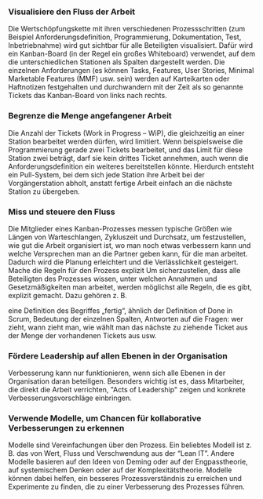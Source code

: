 ### Visualisiere den Fluss der Arbeit
Die Wertschöpfungskette mit ihren verschiedenen Prozessschritten (zum Beispiel Anforderungsdefinition, Programmierung, Dokumentation, Test, Inbetriebnahme) wird gut sichtbar für alle Beteiligten visualisiert. Dafür wird ein Kanban-Board (in der Regel ein großes Whiteboard) verwendet, auf dem die unterschiedlichen Stationen als Spalten dargestellt werden. Die einzelnen Anforderungen (es können Tasks, Features, User Stories, Minimal Marketable Features (MMF) usw. sein) werden auf Karteikarten oder Haftnotizen festgehalten und durchwandern mit der Zeit als so genannte Tickets das Kanban-Board von links nach rechts.

### Begrenze die Menge angefangener Arbeit
Die Anzahl der Tickets (Work in Progress – WiP), die gleichzeitig an einer Station bearbeitet werden dürfen, wird limitiert. Wenn beispielsweise die Programmierung gerade zwei Tickets bearbeitet, und das Limit für diese Station zwei beträgt, darf sie kein drittes Ticket annehmen, auch wenn die Anforderungsdefinition ein weiteres bereitstellen könnte. Hierdurch entsteht ein Pull-System, bei dem sich jede Station ihre Arbeit bei der Vorgängerstation abholt, anstatt fertige Arbeit einfach an die nächste Station zu übergeben.

### Miss und steuere den Fluss
Die Mitglieder eines Kanban-Prozesses messen typische Größen wie Längen von Warteschlangen, Zykluszeit und Durchsatz, um festzustellen, wie gut die Arbeit organisiert ist, wo man noch etwas verbessern kann und welche Versprechen man an die Partner geben kann, für die man arbeitet. Dadurch wird die Planung erleichtert und die Verlässlichkeit gesteigert.
Mache die Regeln für den Prozess explizit
Um sicherzustellen, dass alle Beteiligten des Prozesses wissen, unter welchen Annahmen und Gesetzmäßigkeiten man arbeitet, werden möglichst alle Regeln, die es gibt, explizit gemacht. Dazu gehören z. B.

eine Definition des Begriffes „fertig“, ähnlich der Definition of Done in Scrum,
Bedeutung der einzelnen Spalten,
Antworten auf die Fragen: wer zieht, wann zieht man, wie wählt man das nächste zu ziehende Ticket aus der Menge der vorhandenen Tickets aus usw.

### Fördere Leadership auf allen Ebenen in der Organisation
Verbesserung kann nur funktionieren, wenn sich alle Ebenen in der Organisation daran beteiligen. Besonders wichtig ist es, dass Mitarbeiter, die direkt die Arbeit verrichten, "Acts of Leadership" zeigen und konkrete Verbesserungsvorschläge einbringen.

### Verwende Modelle, um Chancen für kollaborative Verbesserungen zu erkennen
Modelle sind Vereinfachungen über den Prozess. Ein beliebtes Modell ist z. B. das von Wert, Fluss und Verschwendung aus der “Lean IT”. Andere Modelle basieren auf den Ideen von Deming oder auf der Engpasstheorie, auf systemischem Denken oder auf der Komplexitätstheorie. Modelle können dabei helfen, ein besseres Prozessverständnis zu erreichen und Experimente zu finden, die zu einer Verbesserung des Prozesses führen.
    

